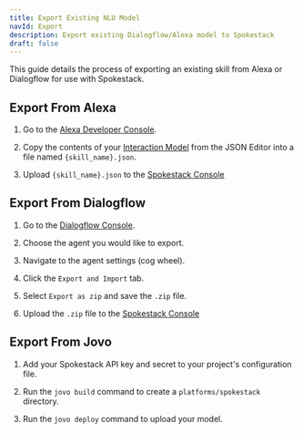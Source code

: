 ```yaml
---
title: Export Existing NLU Model
navId: Export
description: Export existing Dialogflow/Alexa model to Spokestack
draft: false
---
```


This guide details the process of exporting an existing skill from Alexa or Dialogflow for use with Spokestack.

## Export From Alexa

1. Go to the [Alexa Developer Console](https://developer.amazon.com/en-US/docs/alexa/devconsole/about-the-developer-console.html).

2. Copy the contents of your [Interaction Model](https://developer.amazon.com/en-US/docs/alexa/custom-skills/create-the-interaction-model-for-your-skill.html) from the JSON Editor into a file named `{skill_name}.json`.

3. Upload `{skill_name}.json` to the [Spokestack Console](https://spokestack.io/account/services/nlu)

## Export From Dialogflow

1. Go to the [Dialogflow Console](https://dialogflow.cloud.google.com/).

2. Choose the agent you would like to export.

3. Navigate to the agent settings (cog wheel).

4. Click the `Export and Import` tab.

5. Select `Export as zip` and save the `.zip` file.

6. Upload the `.zip` file to the [Spokestack Console](https://spokestack.io/account/services/nlu)

## Export From Jovo

1. Add your Spokestack API key and secret to your project's configuration file.

2. Run the `jovo build` command to create a `platforms/spokestack` directory.

3. Run the `jovo deploy` command to upload your model.
